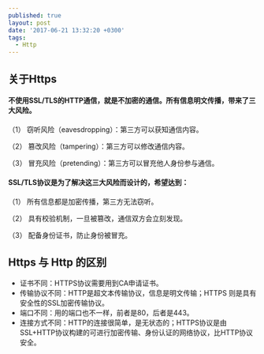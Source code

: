 ```yaml
---
published: true
layout: post
date: '2017-06-21 13:32:20 +0300'
tags:
  - Http
---
```

## 关于Https

#### 不使用SSL/TLS的HTTP通信，就是不加密的通信。所有信息明文传播，带来了三大风险。

（1） 窃听风险（eavesdropping）：第三方可以获知通信内容。

（2） 篡改风险（tampering）：第三方可以修改通信内容。

（3） 冒充风险（pretending）：第三方可以冒充他人身份参与通信。



#### SSL/TLS协议是为了解决这三大风险而设计的，希望达到：

（1） 所有信息都是加密传播，第三方无法窃听。

（2） 具有校验机制，一旦被篡改，通信双方会立刻发现。

（3） 配备身份证书，防止身份被冒充。


## Https 与 Http 的区别

- 证书不同：HTTPS协议需要用到CA申请证书。
- 传输协议不同：HTTP是超文本传输协议，信息是明文传输；HTTPS 则是具有安全性的SSL加密传输协议。
- 端口不同：用的端口也不一样，前者是80，后者是443。
- 连接方式不同：HTTP的连接很简单，是无状态的；HTTPS协议是由SSL+HTTP协议构建的可进行加密传输、身份认证的网络协议，比HTTP协议安全。
